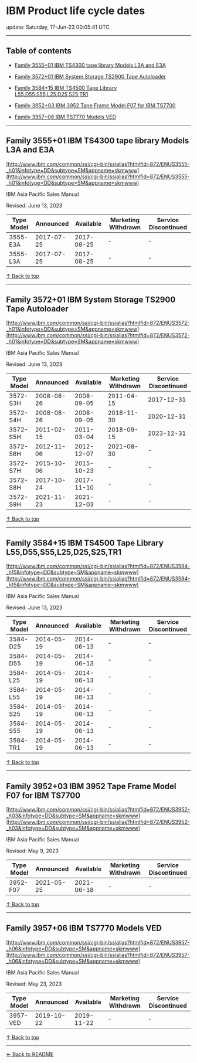 # IBM Product life cycle dates

update: Saturday, 17-Jun-23 00:05:41 UTC

---

## Table of contents


- [Family 3555+01 IBM TS4300 tape library Models L3A and E3A](#family-355501-ibm-ts4300-tape-library-models-l3a-and-e3a)

- [Family 3572+01 IBM System Storage TS2900 Tape Autoloader](#family-357201-ibm-system-storage-ts2900-tape-autoloader)

- [Family 3584+15 IBM TS4500 Tape Library L55,D55,S55,L25,D25,S25,TR1](#family-358415-ibm-ts4500-tape-library-l55-d55-s55-l25-d25-s25-tr1)

- [Family 3952+03 IBM 3952 Tape Frame Model F07 for IBM TS7700](#family-395203-ibm-3952-tape-frame-model-f07-for-ibm-ts7700)

- [Family 3957+06 IBM TS7770 Models VED](#family-395706-ibm-ts7770-models-ved)


---





## Family 3555+01 IBM TS4300 tape library Models L3A and E3A

[http://www.ibm.com/common/ssi/cgi-bin/ssialias?htmlfid=872/ENUS3555-_h01&infotype=DD&subtype=SM&appname=skmwww](http://www.ibm.com/common/ssi/cgi-bin/ssialias?htmlfid=872/ENUS3555-_h01&infotype=DD&subtype=SM&appname=skmwww)

IBM Asia Pacific Sales Manual

Revised: June 13, 2023

| Type Model | Announced | Available | Marketing Withdrawn | Service Discontinued |
| --- | --- | --- | --- | --- |
| 3555-E3A | 2017-07-25 | 2017-08-25 | - | - |
| 3555-L3A | 2017-07-25 | 2017-08-25 | - | - |





[↑ Back to top](#table-of-contents)

---





## Family 3572+01 IBM System Storage TS2900 Tape Autoloader

[http://www.ibm.com/common/ssi/cgi-bin/ssialias?htmlfid=872/ENUS3572-_h01&infotype=DD&subtype=SM&appname=skmwww](http://www.ibm.com/common/ssi/cgi-bin/ssialias?htmlfid=872/ENUS3572-_h01&infotype=DD&subtype=SM&appname=skmwww)

IBM Asia Pacific Sales Manual

Revised: June 13, 2023

| Type Model | Announced | Available | Marketing Withdrawn | Service Discontinued |
| --- | --- | --- | --- | --- |
| 3572-S3H | 2008-08-26 | 2008-09-05 | 2011-04-15 | 2017-12-31 |
| 3572-S4H | 2008-08-26 | 2008-09-05 | 2016-11-30 | 2020-12-31 |
| 3572-S5H | 2011-02-15 | 2011-03-04 | 2018-09-15 | 2023-12-31 |
| 3572-S6H | 2012-11-06 | 2012-12-07 | 2021-08-30 | - |
| 3572-S7H | 2015-10-06 | 2015-10-23 | - | - |
| 3572-S8H | 2017-10-24 | 2017-11-10 | - | - |
| 3572-S9H | 2021-11-23 | 2021-12-03 | - | - |





[↑ Back to top](#table-of-contents)

---





## Family 3584+15 IBM TS4500 Tape Library L55,D55,S55,L25,D25,S25,TR1

[http://www.ibm.com/common/ssi/cgi-bin/ssialias?htmlfid=872/ENUS3584-_h15&infotype=DD&subtype=SM&appname=skmwww](http://www.ibm.com/common/ssi/cgi-bin/ssialias?htmlfid=872/ENUS3584-_h15&infotype=DD&subtype=SM&appname=skmwww)

IBM Asia Pacific Sales Manual

Revised: June 13, 2023

| Type Model | Announced | Available | Marketing Withdrawn | Service Discontinued |
| --- | --- | --- | --- | --- |
| 3584-D25 | 2014-05-19 | 2014-06-13 | - | - |
| 3584-D55 | 2014-05-19 | 2014-06-13 | - | - |
| 3584-L25 | 2014-05-19 | 2014-06-13 | - | - |
| 3584-L55 | 2014-05-19 | 2014-06-13 | - | - |
| 3584-S25 | 2014-05-19 | 2014-06-13 | - | - |
| 3584-S55 | 2014-05-19 | 2014-06-13 | - | - |
| 3584-TR1 | 2014-05-19 | 2014-06-13 | - | - |





[↑ Back to top](#table-of-contents)

---





## Family 3952+03 IBM 3952 Tape Frame Model F07 for IBM TS7700

[http://www.ibm.com/common/ssi/cgi-bin/ssialias?htmlfid=872/ENUS3952-_h03&infotype=DD&subtype=SM&appname=skmwww](http://www.ibm.com/common/ssi/cgi-bin/ssialias?htmlfid=872/ENUS3952-_h03&infotype=DD&subtype=SM&appname=skmwww)

IBM Asia Pacific Sales Manual

Revised: May 9, 2023

| Type Model | Announced | Available | Marketing Withdrawn | Service Discontinued |
| --- | --- | --- | --- | --- |
| 3952-F07 | 2021-05-25 | 2021-06-18 | - | - |





[↑ Back to top](#table-of-contents)

---





## Family 3957+06 IBM TS7770 Models VED

[http://www.ibm.com/common/ssi/cgi-bin/ssialias?htmlfid=872/ENUS3957-_h06&infotype=DD&subtype=SM&appname=skmwww](http://www.ibm.com/common/ssi/cgi-bin/ssialias?htmlfid=872/ENUS3957-_h06&infotype=DD&subtype=SM&appname=skmwww)

IBM Asia Pacific Sales Manual

Revised: May 23, 2023

| Type Model | Announced | Available | Marketing Withdrawn | Service Discontinued |
| --- | --- | --- | --- | --- |
| 3957-VED | 2019-10-22 | 2019-11-22 | - | - |





[↑ Back to top](#table-of-contents)

---



[← Back to README](./README.md)